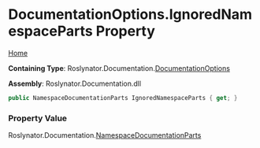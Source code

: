 <a name="_top"></a>

# DocumentationOptions\.IgnoredNamespaceParts Property

[Home](../../../../README.md#_top)

**Containing Type**: Roslynator\.Documentation\.[DocumentationOptions](../README.md#_top)

**Assembly**: Roslynator\.Documentation\.dll

```csharp
public NamespaceDocumentationParts IgnoredNamespaceParts { get; }
```

### Property Value

Roslynator\.Documentation\.[NamespaceDocumentationParts](../../NamespaceDocumentationParts/README.md#_top)

